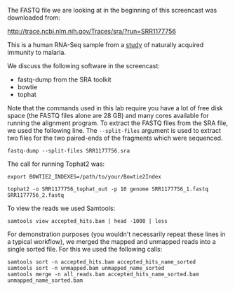 The FASTQ file we are looking at in the beginning of this screencast was downloaded from:

http://trace.ncbi.nlm.nih.gov/Traces/sra/?run=SRR1177756

This is a human RNA-Seq sample from a [study](http://trace.ncbi.nlm.nih.gov/Traces/sra/?study=SRP032775) of naturally acquired immunity to malaria.

We discuss the following software in the screencast:

* fastq-dump from the SRA toolkit
* bowtie
* tophat

Note that the commands used in this lab require you have a lot of free disk space (the FASTQ files alone are 28 GB) and many cores available for running the alignment program. To extract the FASTQ files from the SRA file, we used the following line. The `--split-files` argument is used to extract two files for the two paired-ends of the fragments which were sequenced.

```
fastq-dump --split-files SRR1177756.sra
```

The call for running Tophat2 was:

```
export BOWTIE2_INDEXES=/path/to/your/Bowtie2Index

tophat2 -o SRR1177756_tophat_out -p 10 genome SRR1177756_1.fastq SRR1177756_2.fastq
```

To view the reads we used Samtools:

```
samtools view accepted_hits.bam | head -1000 | less
```

For demonstration purposes (you wouldn't necessarily repeat these lines in a typical workflow), we merged the mapped and unmapped reads into a single sorted file. For this we used the following calls:

```
samtools sort -n accepted_hits.bam accepted_hits_name_sorted
samtools sort -n unmapped.bam unmapped_name_sorted
samtools merge -n all_reads.bam accepted_hits_name_sorted.bam unmapped_name_sorted.bam
```

